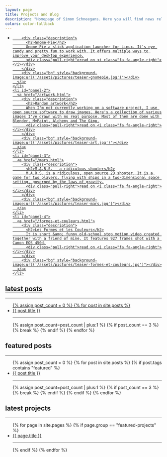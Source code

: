 ```yaml
---
layout: page
title: Projects and Blog
description: "Homepage of Simon Schneegans. Here you will find news related to Gnome-Pie, M.A.R.S.2 and other projects of mine."
colors: color-fallback
---
```


<ul class='kwicks kwicks-horizontal'>
    <li id="panel-1">
      <a href="/gnome-pie.html">

        <div class="description">
          <h2>Gnome-Pie</h2>
          Gnome-Pie a slick application launcher for Linux. It’s eye candy and pretty fun to work with. It offers multiple ways to improve your desktop experience.
          <div class="pull-right">read on <i class="fa fa-angle-right"></i></div>
        </div>
        <div class="bg" style="background-image:url('/assets/pictures/teaser-gnomepie.jpg')"></div>
      </a>
    </li>
    <li id="panel-2">
      <a href="/artwork.html">
        <div class="description">
          <h2>Random artwork</h2>
          When I'm not currently working on a software project, I use open source software to draw images. Here's a collection of various images I've drawn with no real purpose. Most of them are done with Blender, MyPaint, Alchemy and The Gimp.
          <div class="pull-right">read on <i class="fa fa-angle-right"></i></div>
        </div>
        <div class="bg" style="background-image:url('/assets/pictures/teaser-art.jpg')"></div>
      </a>
    </li>
    <li id="panel-3">
      <a href="/mars.html">
        <div class="description">
          <h2>M.A.R.S. - a ridiculous shooter</h2>
          M.A.R.S. is a ridiculous, open source 2D shooter. It is a game for two players, flying with ships in a two-dimensional space setting, governed by the laws of gravity.
          <div class="pull-right">read on <i class="fa fa-angle-right"></i></div>
        </div>
        <div class="bg" style="background-image:url('/assets/pictures/teaser-mars.jpg')"></div>
      </a>
    </li>
    <li id="panel-4">
      <a href="/formes-et-couleurs.html">
        <div class="description">
          <h2>Les Formes et les Couleurs</h2>
          It is short &amp; funny old-school stop motion video created together with a friend of mine. It features 927 frames shot with a Canon EOS 450d.
          <div class="pull-right">read on <i class="fa fa-angle-right"></i></div>
        </div>
        <div class="bg" style="background-image:url('/assets/pictures/teaser-formes-et-couleurs.jpg')"></div>
      </a>
    </li>
</ul>



<nav class="row">
  <div class="col-sm-4 sub-nav">
    <h2>latest posts</h2>
    <hr>
    <ul>
      {% assign post_count = 0 %}
      {% for post in site.posts %}
        <li><a href="{{ post.url }}">{{ post.title }}</a><hr></li>
        {% assign post_count=post_count | plus:1 %}
        {% if post_count == 3 %}
          {% break %}
        {% endif %}
      {% endfor %}
    </ul>
  </div>
  <div class="col-sm-4 sub-nav">
    <h2>featured posts</h2>
    <hr>
    <ul>
      {% assign post_count = 0 %}
      {% for post in site.posts %}
        {% if post.tags contains "featured" %}
          <li><a href="{{ post.url }}">{{ post.title }}</a><hr></li>
          {% assign post_count=post_count | plus:1 %}
          {% if post_count == 3 %}
            {% break %}
          {% endif %}
        {% endif %}
      {% endfor %}
    </ul>
  </div>
  <div class="col-sm-4 sub-nav">
    <h2>latest projects</h2>
    <hr>
    <ul>
      {% for page in site.pages %}
      {% if page.group == "featured-projects" %}
        <li><a href="{{ page.url }}">{{ page.title }}</a><hr></li>
      {% endif %}
      {% endfor %}
    </ul>
  </div>
</nav>



